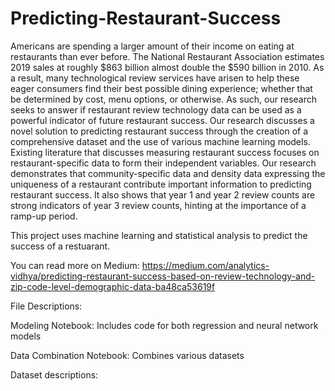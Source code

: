 # Predicting-Restaurant-Success

Americans are spending a larger amount of their income on eating at restaurants than ever before. The National Restaurant Association estimates 2019 sales at roughly $863 billion almost double the $590 billion in 2010. As a result, many technological review services have arisen to help these eager consumers find their best possible dining experience; whether that be determined by cost, menu options, or otherwise. As such, our research seeks to answer if restaurant review technology data can be used as a powerful indicator of future restaurant success. Our research discusses a novel solution to predicting restaurant success through the creation of a comprehensive dataset and the use of various machine learning models. Existing literature that discusses measuring restaurant success focuses on restaurant-specific data to form their independent variables. Our research demonstrates that community-specific data and density data expressing the uniqueness of a restaurant contribute important information to predicting restaurant success. It also shows that year 1 and year 2 review counts are strong indicators of year 3 review counts, hinting at the importance of a ramp-up period.


This project uses machine learning and statistical analysis to predict the success of a restuarant. 

You can read more on Medium: https://medium.com/analytics-vidhya/predicting-restaurant-success-based-on-review-technology-and-zip-code-level-demographic-data-ba48ca53619f 

File Descriptions: 

Modeling Notebook: Includes code for both regression and neural network models

Data Combination Notebook: Combines various datasets 

Dataset descriptions: 
